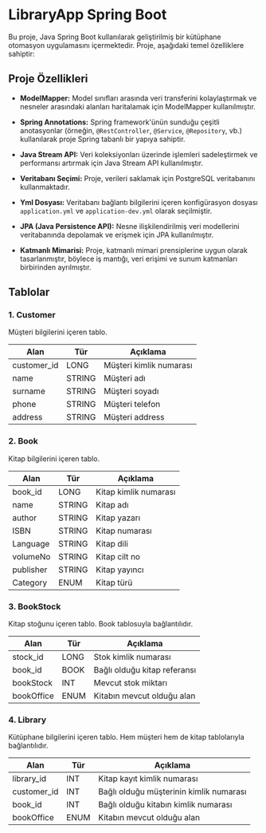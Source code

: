 # LibraryApp Spring Boot

Bu proje, Java Spring Boot kullanılarak geliştirilmiş bir kütüphane otomasyon uygulamasını içermektedir. Proje, aşağıdaki temel özelliklere sahiptir:

## Proje Özellikleri

- **ModelMapper:** Model sınıfları arasında veri transferini kolaylaştırmak ve nesneler arasındaki alanları haritalamak için ModelMapper kullanılmıştır.

- **Spring Annotations:** Spring framework'ünün sunduğu çeşitli anotasyonlar (örneğin, `@RestController`, `@Service`, `@Repository`, vb.) kullanılarak proje Spring tabanlı bir yapıya sahiptir.

- **Java Stream API:** Veri koleksiyonları üzerinde işlemleri sadeleştirmek ve performansı artırmak için Java Stream API kullanılmıştır.

- **Veritabanı Seçimi:** Proje, verileri saklamak için PostgreSQL veritabanını kullanmaktadır.

- **Yml Dosyası:** Veritabanı bağlantı bilgilerini içeren konfigürasyon dosyası `application.yml` ve `application-dev.yml` olarak seçilmiştir.

- **JPA (Java Persistence API):** Nesne ilişkilendirilmiş veri modellerini veritabanında depolamak ve erişmek için JPA kullanılmıştır.

- **Katmanlı Mimarisi:** Proje, katmanlı mimari prensiplerine uygun olarak tasarlanmıştır, böylece iş mantığı, veri erişimi ve sunum katmanları birbirinden ayrılmıştır.
  
## Tablolar

### 1. Customer

Müşteri bilgilerini içeren tablo.

| Alan         | Tür       | Açıklama                    |
|--------------|-----------|-----------------------------|
| customer_id  | LONG      | Müşteri kimlik numarası     |
| name         | STRING    | Müşteri adı                 |
| surname      | STRING    | Müşteri soyadı              |
| phone        | STRING    | Müşteri telefon             |
| address      | STRING    | Müşteri address             |



### 2. Book

Kitap bilgilerini içeren tablo.

| Alan         | Tür       | Açıklama                  |
|--------------|-----------|---------------------------|
| book_id      | LONG      | Kitap kimlik numarası     |
| name         | STRING    | Kitap adı                 |
| author       | STRING    | Kitap yazarı              |
| ISBN         | STRING    | Kitap numarası            |
| Language     | STRING    | Kitap dili                |
| volumeNo     | STRING    | Kitap cilt no             |
| publisher    | STRING    | Kitap yayıncı             |
| Category     | ENUM      | Kitap türü                |


### 3. BookStock

Kitap stoğunu içeren tablo. Book tablosuyla bağlantılıdır.

| Alan         | Tür        | Açıklama                               |
|--------------|------------|----------------------------------------|
| stock_id     | LONG       | Stok kimlik numarası                   |
| book_id      | BOOK       | Bağlı olduğu kitap referansı           |
| bookStock    | INT        | Mevcut stok miktarı                    |
| bookOffice   | ENUM       | Kitabın mevcut olduğu alan             |


### 4. Library

Kütüphane bilgilerini içeren tablo. Hem müşteri hem de kitap tablolarıyla bağlantılıdır.

| Alan          | Tür       | Açıklama                                |
|---------------|-----------|-----------------------------------------|
| library_id    | INT       | Kitap kayıt kimlik numarası             |
| customer_id   | INT       | Bağlı olduğu müşterinin kimlik numarası |
| book_id       | INT       | Bağlı olduğu kitabın kimlik numarası    |
| bookOffice    | ENUM       | Kitabın mevcut olduğu alan             |

